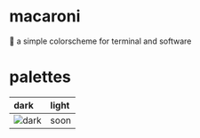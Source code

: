 # macaroni
🎨 a simple colorscheme for terminal and software

# palettes
| dark | light |
| :----- | :---- |
![dark](https://github.com/p3nguin-kun/macaroni/assets/123321507/8c4d251b-820a-4003-b27f-029825bb8f0c) | soon |
